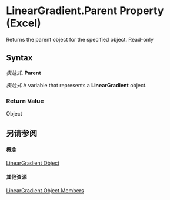 
# LinearGradient.Parent Property (Excel)

Returns the parent object for the specified object. Read-only


## Syntax

 _表达式_. **Parent**

 _表达式_ A variable that represents a **LinearGradient** object.


### Return Value

Object


## 另请参阅


#### 概念


[LinearGradient Object](cb648564-0f57-f1b9-1c89-0329c110583f.md)
#### 其他资源


[LinearGradient Object Members](http://msdn.microsoft.com/library/7b9a9bc3-340f-195d-927b-7ac5a7592190%28Office.15%29.aspx)